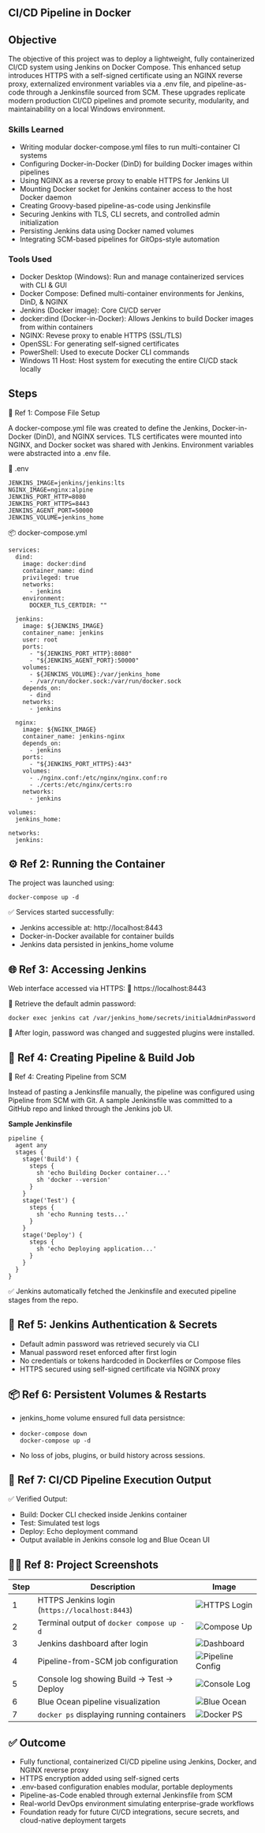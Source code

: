 ## CI/CD Pipeline in Docker

## Objective

The objective of this project was to deploy a lightweight, fully containerized CI/CD system using Jenkins on Docker Compose. This enhanced setup introduces HTTPS with a self-signed certificate using an NGINX reverse proxy, externalized environment variables via a .env file, and pipeline-as-code through a Jenkinsfile sourced from SCM. These upgrades replicate modern production CI/CD pipelines and promote security, modularity, and maintainability on a local Windows environment.

### Skills Learned

- Writing modular docker-compose.yml files to run multi-container CI systems
- Configuring Docker-in-Docker (DinD) for building Docker images within pipelines
- Using NGINX as a reverse proxy to enable HTTPS for Jenkins UI
- Mounting Docker socket for Jenkins container access to the host Docker daemon
- Creating Groovy-based pipeline-as-code using Jenkinsfile
- Securing Jenkins with TLS, CLI secrets, and controlled admin initialization
- Persisting Jenkins data using Docker named volumes
- Integrating SCM-based pipelines for GitOps-style automation

### Tools Used

- Docker Desktop (Windows):
  Run and manage containerized services with CLI & GUI
- Docker Compose:
  Defined multi-container environments for Jenkins, DinD, & NGINX
- Jenkins (Docker image):
  Core CI/CD server
- docker:dind (Docker-in-Docker):
  Allows Jenkins to build Docker images from within containers
- NGINX:
  Revese proxy to enable HTTPS (SSL/TLS)
- OpenSSL:
  For generating self-signed certificates
- PowerShell:
  Used to execute Docker CLI commands
- Windows 11 Host:
  Host system for executing the entire CI/CD stack locally

## Steps

🧱 Ref 1: Compose File Setup

A docker-compose.yml file was created to define the Jenkins, Docker-in-Docker (DinD), and NGINX services. TLS certificates were mounted into NGINX, and Docker socket was shared with Jenkins. Environment variables were abstracted into a .env file.

📄 .env

    JENKINS_IMAGE=jenkins/jenkins:lts
    NGINX_IMAGE=nginx:alpine
    JENKINS_PORT_HTTP=8080
    JENKINS_PORT_HTTPS=8443
    JENKINS_AGENT_PORT=50000
    JENKINS_VOLUME=jenkins_home

📦 docker-compose.yml

    services:
      dind:
        image: docker:dind
        container_name: dind
        privileged: true
        networks:
          - jenkins
        environment:
          DOCKER_TLS_CERTDIR: ""
    
      jenkins:
        image: ${JENKINS_IMAGE}
        container_name: jenkins
        user: root
        ports:
          - "${JENKINS_PORT_HTTP}:8080"
          - "${JENKINS_AGENT_PORT}:50000"
        volumes:
          - ${JENKINS_VOLUME}:/var/jenkins_home
          - /var/run/docker.sock:/var/run/docker.sock
        depends_on:
          - dind
        networks:
          - jenkins
    
      nginx:
        image: ${NGINX_IMAGE}
        container_name: jenkins-nginx
        depends_on:
          - jenkins
        ports:
          - "${JENKINS_PORT_HTTPS}:443"
        volumes:
          - ./nginx.conf:/etc/nginx/nginx.conf:ro
          - ./certs:/etc/nginx/certs:ro
        networks:
          - jenkins
    
    volumes:
      jenkins_home:
    
    networks:
      jenkins:

## ⚙️ Ref 2: Running the Container

The project was launched using:

    docker-compose up -d

✅ Services started successfully:
- Jenkins accessible at: http://localhost:8443
- Docker-in-Docker available for container builds
- Jenkins data persisted in jenkins_home volume

## 🌐 Ref 3: Accessing Jenkins

Web interface accessed via HTTPS:
📍 https://localhost:8443

🔐 Retrieve the default admin password:

    docker exec jenkins cat /var/jenkins_home/secrets/initialAdminPassword

🔐 After login, password was changed and suggested plugins were installed.

## 🔁 Ref 4: Creating Pipeline & Build Job

🔁 Ref 4: Creating Pipeline from SCM

Instead of pasting a Jenkinsfile manually, the pipeline was configured using Pipeline from SCM with Git.
A sample Jenkinsfile was committed to a GitHub repo and linked through the Jenkins job UI.

**Sample Jenkinsfile**

    pipeline {
      agent any
      stages {
        stage('Build') {
          steps {
            sh 'echo Building Docker container...'
            sh 'docker --version'
          }
        }
        stage('Test') {
          steps {
            sh 'echo Running tests...'
          }
        }
        stage('Deploy') {
          steps {
            sh 'echo Deploying application...'
          }
        }
      }
    }

✅ Jenkins automatically fetched the Jenkinsfile and executed pipeline stages from the repo.

## 🔐 Ref 5: Jenkins Authentication & Secrets
- Default admin password was retrieved securely via CLI
- Manual password reset enforced after first login
- No credentials or tokens hardcoded in Dockerfiles or Compose files
- HTTPS secured using self-signed certificate via NGINX proxy

## 📦 Ref 6: Persistent Volumes & Restarts
- jenkins_home volume ensured full data persistnce:
-     docker-compose down
      docker-compose up -d

- No loss of jobs, plugins, or build history across sessions.

## 🧪 Ref 7: CI/CD Pipeline Execution Output

✅  Verified Output:
- Build: Docker CLI checked inside Jenkins container
- Test: Simulated test logs
- Deploy: Echo deployment command
- Output available in Jenkins console log and Blue Ocean UI


## 🧑‍💻 Ref 8: Project Screenshots 

| Step | Description | Image |
|------|-------------|-------|
| 1 | HTTPS Jenkins login (`https://localhost:8443`) | ![HTTPS Login](screenshots/login_page.png) |
| 2 | Terminal output of `docker compose up -d` | ![Compose Up](screenshots/compose_up.png) |
| 3 | Jenkins dashboard after login | ![Dashboard](screenshots/dashboard.png) |
| 4 | Pipeline-from-SCM job configuration | ![Pipeline Config](screenshots/SCM.png,SCM2.png) | 
| 5 | Console log showing Build → Test → Deploy | ![Console Log](screenshots/console_log.png) |
| 6 | Blue Ocean pipeline visualization | ![Blue Ocean](screenshots/blue_ocean.png) |
| 7 | `docker ps` displaying running containers | ![Docker PS](screenshots/docker_ps.png) |


## ✅ Outcome

- Fully functional, containerized CI/CD pipeline using Jenkins, Docker, and NGINX reverse proxy
- HTTPS encryption added using self-signed certs
- .env-based configuration enables modular, portable deployments
- Pipeline-as-Code enabled through external Jenkinsfile from SCM
- Real-world DevOps environment simulating enterprise-grade workflows
- Foundation ready for future CI/CD integrations, secure secrets, and cloud-native deployment targets
